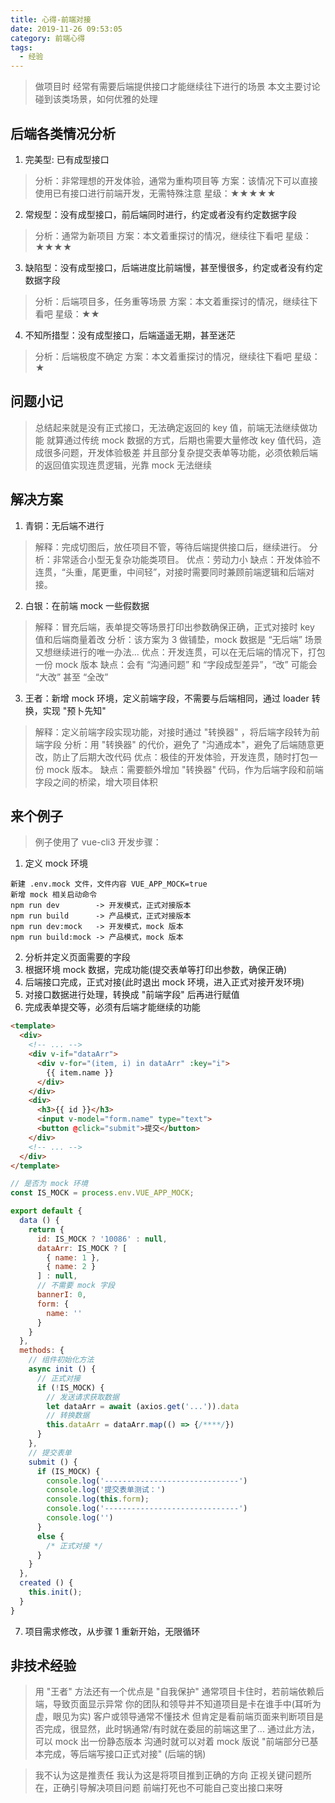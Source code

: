 ```yaml
---
title: 心得-前端对接
date: 2019-11-26 09:53:05
category: 前端心得
tags:
  - 经验
---
```


> 做项目时
> 经常有需要后端提供接口才能继续往下进行的场景
> 本文主要讨论碰到该类场景，如何优雅的处理

## 后端各类情况分析

1. 完美型: 已有成型接口
> 分析：非常理想的开发体验，通常为重构项目等
> 方案：该情况下可以直接使用已有接口进行前端开发，无需特殊注意
> 星级：★★★★★

2. 常规型：没有成型接口，前后端同时进行，约定或者没有约定数据字段
> 分析：通常为新项目
> 方案：本文着重探讨的情况，继续往下看吧
> 星级：★★★★

3. 缺陷型：没有成型接口，后端进度比前端慢，甚至慢很多，约定或者没有约定数据字段
> 分析：后端项目多，任务重等场景
> 方案：本文着重探讨的情况，继续往下看吧
> 星级：★★

4. 不知所措型：没有成型接口，后端遥遥无期，甚至迷茫
> 分析：后端极度不确定
> 方案：本文着重探讨的情况，继续往下看吧
> 星级：★

## 问题小记
> 总结起来就是没有正式接口，无法确定返回的 key 值，前端无法继续做功能
> 就算通过传统 mock 数据的方式，后期也需要大量修改 key 值代码，造成很多问题，开发体验极差
> 并且部分复杂提交表单等功能，必须依赖后端的返回值实现连贯逻辑，光靠 mock 无法继续

## 解决方案

1. 青铜：无后端不进行
> 解释：完成切图后，放任项目不管，等待后端提供接口后，继续进行。
> 分析：非常适合小型无复杂功能类项目。
> 优点：劳动力小
> 缺点：开发体验不连贯，“头重，尾更重，中间轻”，对接时需要同时兼顾前端逻辑和后端对接。

2. 白银：在前端 mock 一些假数据
> 解释：冒充后端，表单提交等场景打印出参数确保正确，正式对接时 key 值和后端商量着改
> 分析：该方案为 3 做铺垫，mock 数据是 “无后端” 场景又想继续进行的唯一办法...
> 优点：开发连贯，可以在无后端的情况下，打包一份 mock 版本
> 缺点：会有 “沟通问题” 和 “字段成型差异”，“改” 可能会 “大改” 甚至 “全改”

3. 王者：新增 mock 环境，定义前端字段，不需要与后端相同，通过 loader 转换，实现 "预卜先知"
> 解释：定义前端字段实现功能，对接时通过 "转换器" ，将后端字段转为前端字段
> 分析：用 "转换器" 的代价，避免了 "沟通成本"，避免了后端随意更改，防止了后期大改代码
> 优点：极佳的开发体验，开发连贯，随时打包一份 mock 版本。
> 缺点：需要额外增加 "转换器" 代码，作为后端字段和前端字段之间的桥梁，增大项目体积

## 来个例子
> 例子使用了 vue-cli3
> 开发步骤：

1. 定义 mock 环境
```
新建 .env.mock 文件，文件内容 VUE_APP_MOCK=true
新增 mock 相关启动命令
npm run dev        -> 开发模式，正式对接版本
npm run build      -> 产品模式，正式对接版本
npm run dev:mock   -> 开发模式，mock 版本
npm run build:mock -> 产品模式，mock 版本
```

2. 分析并定义页面需要的字段
3. 根据环境 mock 数据，完成功能(提交表单等打印出参数，确保正确)
4. 后端接口完成，正式对接(此时退出 mock 环境，进入正式对接开发环境)
5. 对接口数据进行处理，转换成 "前端字段" 后再进行赋值
6. 完成表单提交等，必须有后端才能继续的功能
```html
<template>
  <div>
    <!-- ... -->
    <div v-if="dataArr">
      <div v-for="(item, i) in dataArr" :key="i">
        {{ item.name }}
      </div>
    </div>
    <div>
      <h3>{{ id }}</h3>
      <input v-model="form.name" type="text">
      <button @click="submit">提交</button>
    </div>
    <!-- ... -->
  </div>
</template>
```
```javascript
// 是否为 mock 环境
const IS_MOCK = process.env.VUE_APP_MOCK;

export default {
  data () {
    return {
      id: IS_MOCK ? '10086' : null,
      dataArr: IS_MOCK ? [
        { name: 1 },
        { name: 2 }
      ] : null,
      // 不需要 mock 字段
      bannerI: 0,
      form: {
        name: ''
      }
    }
  },
  methods: {
    // 组件初始化方法
    async init () {
      // 正式对接
      if (!IS_MOCK) {
        // 发送请求获取数据
        let dataArr = await (axios.get('...')).data
        // 转换数据
        this.dataArr = dataArr.map(() => {/****/})
      }
    },
    // 提交表单
    submit () {
      if (IS_MOCK) {
        console.log('------------------------------')
        console.log('提交表单测试：')
        console.log(this.form);
        console.log('------------------------------')
        console.log('')
      }
      else {
        /* 正式对接 */
      }
    }
  },
  created () {
    this.init();
  }
}
```

7. 项目需求修改，从步骤 1 重新开始，无限循环

## 非技术经验
> 用 "王者" 方法还有一个优点是 "自我保护"
> 通常项目卡住时，若前端依赖后端，导致页面显示异常
> 你的团队和领导并不知道项目是卡在谁手中(耳听为虚，眼见为实)
> 客户或领导通常不懂技术
> 但肯定是看前端页面来判断项目是否完成，很显然，此时锅通常/有时就在委屈的前端这里了...
> 通过此方法，可以 mock 出一份静态版本
> 沟通时就可以对着 mock 版说 "前端部分已基本完成，等后端写接口正式对接" (后端的锅)

> 我不认为这是推责任
> 我认为这是将项目推到正确的方向
> 正视关键问题所在，正确引导解决项目问题
> 前端打死也不可能自己变出接口来呀
